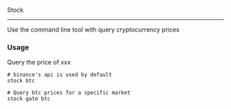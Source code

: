 Stock

---

Use the command line tool with query cryptocurrency prices

### Usage

Query the price of xxx
```
# binance's api is used by default
stock btc

# Query btc prices for a specific market
stock gate btc
```